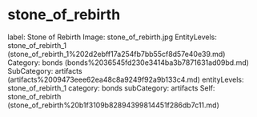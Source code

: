 # stone_of_rebirth

label: Stone of Rebirth
Image: stone_of_rebirth.jpg
EntityLevels: stone_of_rebirth_1 (stone_of_rebirth_1%202d2ebff17a254fb7bb55cf8d57e40e39.md)
Category: bonds (bonds%2036545fd230e3414ba3b7871631ad09bd.md)
SubCategory: artifacts (artifacts%2009473eee62ea48c8a9249f92a9b133c4.md)
entityLevels: stone_of_rebirth_1
category: bonds
subCategory: artifacts
Self: stone_of_rebirth (stone_of_rebirth%20b1f3109b82894399814451f286db7c11.md)

[](Untitled%20fb3486f56fbf4df0a1d839718045e5fa.md)